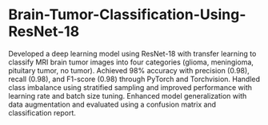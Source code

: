 # Brain-Tumor-Classification-Using-ResNet-18

Developed a deep learning model using ResNet-18 with transfer learning to classify MRI brain tumor images into four categories (glioma, meningioma, pituitary tumor, no tumor).
Achieved 98% accuracy with precision (0.98), recall (0.98), and F1-score (0.98) through PyTorch and Torchvision.
Handled class imbalance using stratified sampling and improved performance with learning rate and batch size tuning.
Enhanced model generalization with data augmentation and evaluated using a confusion matrix and classification report.
